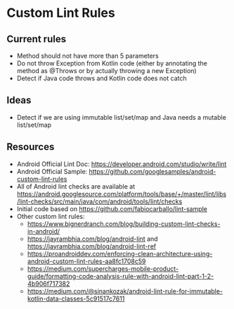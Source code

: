 # Custom Lint Rules

## Current rules

* Method should not have more than 5 parameters
* Do not throw Exception from Kotlin code (either by annotating the method as @Throws or by actually throwing a new Exception)
* Detect if Java code throws and Kotlin code does not catch

## Ideas

* Detect if we are using immutable list/set/map and Java needs a mutable list/set/map

## Resources

* Android Official Lint Doc: https://developer.android.com/studio/write/lint
* Android Official Sample: https://github.com/googlesamples/android-custom-lint-rules
* All of Android lint checks are available at https://android.googlesource.com/platform/tools/base/+/master/lint/libs/lint-checks/src/main/java/com/android/tools/lint/checks
* Initial code based on https://github.com/fabiocarballo/lint-sample
* Other custom lint rules:
    * https://www.bignerdranch.com/blog/building-custom-lint-checks-in-android/
    * https://jayrambhia.com/blog/android-lint and https://jayrambhia.com/blog/android-lint-ref
    * https://proandroiddev.com/enforcing-clean-architecture-using-android-custom-lint-rules-aa8fc1708c59
    * https://medium.com/supercharges-mobile-product-guide/formatting-code-analysis-rule-with-android-lint-part-1-2-4b906f717382
    * https://medium.com/@sinankozak/android-lint-rule-for-immutable-kotlin-data-classes-5c91517c7611